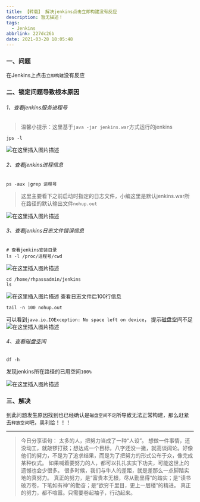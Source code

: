 ```yaml
---
title: 【转载】 解决jenkins点击立即构建没有反应
description: 暂无描述！
tags:
  - Jenkins
abbrlink: 227dc26b
date: 2021-03-28 18:05:48
---
```




### 一、问题

在Jenkins上点击`立即构建`没有反应

### 二、锁定问题导致根本原因

###### 1、查看jenkins服务进程号

> 温馨小提示：这里基于`java -jar jenkins.war`方式运行的jenkins

```shell
jps -l
```

![在这里插入图片描述](http://blog.cdn.ionluo.cn/blog/20201225103417250.png)

###### 2、查看jenkins进程信息

```shell
ps -aux |grep 进程号
```

> 这里主要看下之前启动时指定的日志文件，小编这里是默认jenkins.war所在路径的默认输出文件`nohup.out`

![在这里插入图片描述](http://blog.cdn.ionluo.cn/blog/20201225104406737.png)

###### 3、查看jenkins日志文件错误信息

```shell
# 查看jenkins安装目录
ls -l /proc/进程号/cwd
```

![在这里插入图片描述](http://blog.cdn.ionluo.cn/blog/20201225103536976.png)

```shell
cd /home/rhpassadmin/jenkins
ls
```

![在这里插入图片描述](http://blog.cdn.ionluo.cn/blog/20201225104754512.png)
查看日志文件后100行信息

```shell
tail -n 100 nohup.out
```

可以看到`java.io.IOException: No space left on device`， 提示磁盘空间不足
![在这里插入图片描述](http://blog.cdn.ionluo.cn/blog/20201225105333655.png)

###### 4、查看磁盘空间

```shell
df -h
```

发现jenkins所在路径的已用空间`100%`

![在这里插入图片描述](http://blog.cdn.ionluo.cn/blog/20201225103912236.png)

### 三、解决

到此问题发生原因找到也已经确认是`磁盘空间不足`所导致无法正常构建，那么赶紧去`释放空间`吧，奥利给！！！

------

> 今日分享语句：
> 太多的人，把努力当成了一种“人设”。
> 想做一件事情，还没动工，就敲锣打鼓；想达成一个目标，八字还没一撇，就高谈阔论。好像他们的努力，不是为了追求结果，而是为了把努力的形式公布于众，像完成某种仪式。
> 如果喊着要努力的人，都可以扎扎实实下功夫，可能这世上的遗憾也会少很多。
> 很多时候，我们与牛人的差距，就是差那么一点脚踏实地的真努力。
> 真正的努力，是“富贵本无根，尽从勤里得”的踏实；是“读书破万卷，下笔如有神”的勤奋；是“欲穷千里目，更上一层楼”的精进。
> 真正的努力，都不喧嚣。只需要卷起袖子，行动起来。